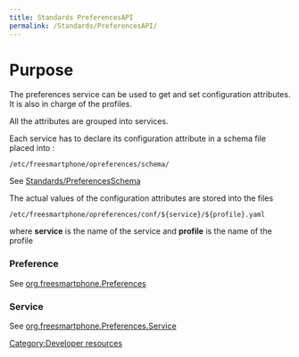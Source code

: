 ```yaml
---
title: Standards PreferencesAPI
permalink: /Standards/PreferencesAPI/
---
```


Purpose
=======

The preferences service can be used to get and set configuration attributes. It is also in charge of the profiles.

All the attributes are grouped into services.

Each service has to declare its configuration attribute in a schema file placed into :

`/etc/freesmartphone/opreferences/schema/`

See [Standards/PreferencesSchema](/Standards/PreferencesSchema "wikilink")

The actual values of the configuration attributes are stored into the files

`/etc/freesmartphone/opreferences/conf/${service}/${profile}.yaml`

where **service** is the name of the service and **profile** is the name of the profile

### Preference

See [org.freesmartphone.Preferences](http://git.freesmartphone.org/?p=specs.git;a=blob_plain;f=html/org.freesmartphone.Preferences.html;hb=HEAD)

### Service

See [org.freesmartphone.Preferences.Service](http://git.freesmartphone.org/?p=specs.git;a=blob_plain;f=html/org.freesmartphone.Preferences.Service.html;hb=HEAD)

[Category:Developer resources](/Category:Developer_resources "wikilink")